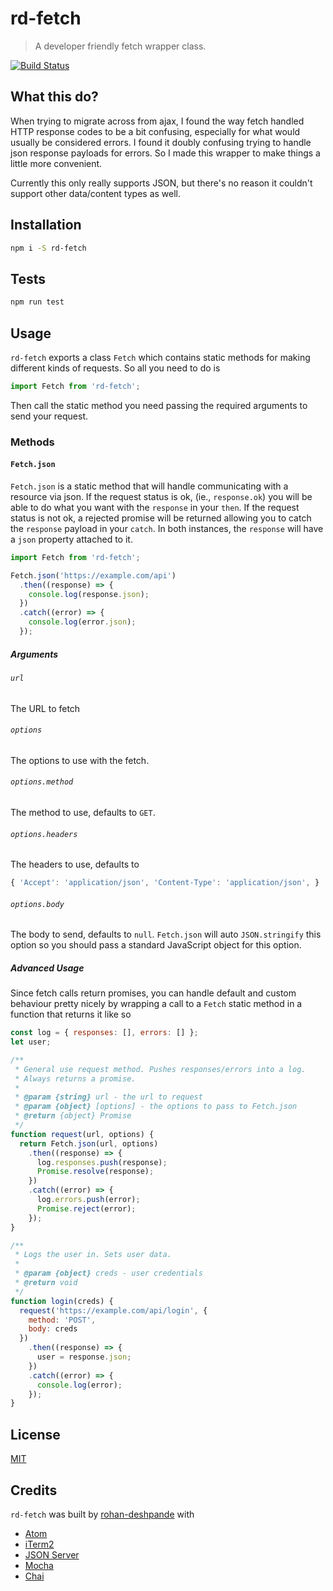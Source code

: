 # rd-fetch

> A developer friendly fetch wrapper class.

[![Build Status](https://travis-ci.org/rohan-deshpande/rd-fetch.svg?branch=master)](https://travis-ci.org/rohan-deshpande/rd-fetch)

## What this do?

When trying to migrate across from ajax, I found the way fetch handled HTTP response codes to be a bit confusing, especially for what would usually be considered errors. I found it doubly confusing trying to handle json response payloads for errors. So I made this wrapper to make things a little more convenient.

Currently this only really supports JSON, but there's no reason it couldn't support other data/content types as well.

## Installation

```bash
npm i -S rd-fetch
```

## Tests

```bash
npm run test
```

## Usage

`rd-fetch` exports a class `Fetch` which contains static methods for making different kinds of requests. So all you need to do is

```javascript
import Fetch from 'rd-fetch';
```

Then call the static method you need passing the required arguments to send your request.

### Methods

#### `Fetch.json`

`Fetch.json` is a static method that will handle communicating with a resource via json. If the request status is ok, (ie., `response.ok`) you will be able to do what you want with the `response` in your `then`. If the request status is not ok, a rejected promise will be returned allowing you to catch the `response` payload in your `catch`. In both instances, the `response` will have a `json` property attached to it.

```javascript
import Fetch from 'rd-fetch';

Fetch.json('https://example.com/api')
  .then((response) => {
	console.log(response.json);
  })
  .catch((error) => {
	console.log(error.json);
  });
```

##### Arguments

###### `url`

The URL to fetch

###### `options`

The options to use with the fetch.

###### `options.method`

The method to use, defaults to `GET`.

###### `options.headers`

The headers to use, defaults to

```javascript
{ 'Accept': 'application/json', 'Content-Type': 'application/json', }
```

###### `options.body`

The body to send, defaults to `null`. `Fetch.json` will auto `JSON.stringify` this option so you should pass a standard JavaScript object for this option.

##### Advanced Usage

Since fetch calls return promises, you can handle default and custom behaviour pretty nicely by wrapping a call to a `Fetch` static method in a function that returns it like so

```javascript
const log = { responses: [], errors: [] };
let user;

/**
 * General use request method. Pushes responses/errors into a log.
 * Always returns a promise.
 *
 * @param {string} url - the url to request
 * @param {object} [options] - the options to pass to Fetch.json
 * @return {object} Promise
 */
function request(url, options) {
  return Fetch.json(url, options)
    .then((response) => {
      log.responses.push(response);
      Promise.resolve(response);
    })
    .catch((error) => {
      log.errors.push(error);
      Promise.reject(error);
	});
}

/**
 * Logs the user in. Sets user data.
 *
 * @param {object} creds - user credentials
 * @return void
 */
function login(creds) {
  request('https://example.com/api/login', {
    method: 'POST',
    body: creds
  })
    .then((response) => {
      user = response.json;
    })
    .catch((error) => {
      console.log(error);
    });
}
```

## License

[MIT](https://opensource.org/licenses/MIT)

## Credits

`rd-fetch` was built by [rohan-deshpande](http://rohandeshpande.com) with

* [Atom](https://atom.io)
* [iTerm2](https://www.iterm2.com/)
* [JSON Server](https://github.com/typicode/json-server)
* [Mocha](https://mochajs.org/)
* [Chai](http://chaijs.com/)
